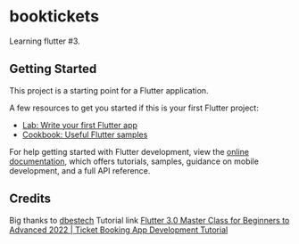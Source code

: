 # booktickets

Learning flutter #3.

## Getting Started

This project is a starting point for a Flutter application.

A few resources to get you started if this is your first Flutter project:

- [Lab: Write your first Flutter app](https://docs.flutter.dev/get-started/codelab)
- [Cookbook: Useful Flutter samples](https://docs.flutter.dev/cookbook)

For help getting started with Flutter development, view the
[online documentation](https://docs.flutter.dev/), which offers tutorials,
samples, guidance on mobile development, and a full API reference.


## Credits
Big thanks to
    [dbestech](https://www.youtube.com/c/dbestech)
Tutorial link
    [Flutter 3.0 Master Class for Beginners to Advanced 2022 | Ticket Booking App Development Tutorial](https://www.youtube.com/watch?v=71AsYo2q_0Y)
